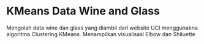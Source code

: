 # KMeans Data Wine and Glass
Mengolah data wine dan glass yang diambil dari website UCI menggunakna algoritma Clustering KMeans.
Menampilkan visualisasi Elbow dan Shiluette
